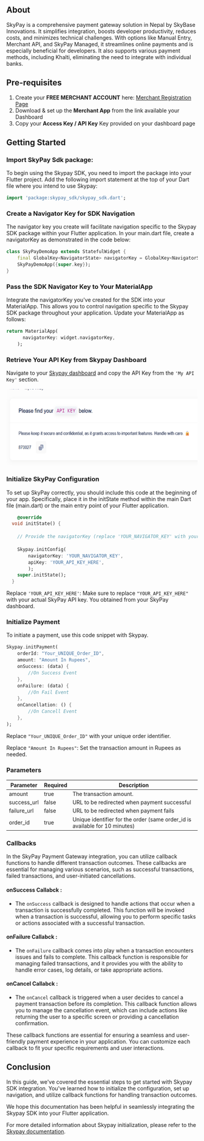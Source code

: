 ## **About**
SkyPay is a comprehensive payment gateway solution in Nepal by SkyBase Innovations. It simplifies integration, boosts developer productivity, reduces costs, and minimizes technical challenges. With options like Manual Entry, Merchant API, and SkyPay Managed, it streamlines online payments and is especially beneficial for developers. It also supports various payment methods, including Khalti, eliminating the need to integrate with individual banks.

## **Pre-requisites**
1. Create your **FREE MERCHANT ACCOUNT** here: [Merchant Registration Page](https://pay.skybase.com.np/register)
2. Download & set up the **Merchant App** from the link available your Dashboard
3. Copy your **Access Key / API Key** Key provided on your dashboard page

## **Getting Started**

###  Import SkyPay Sdk package: 
To begin using the Skypay SDK, you need to import the package into your Flutter project. Add the following import statement at the top of your Dart file where you intend to use Skypay:

```dart
import 'package:skypay_sdk/skypay_sdk.dart';
```

### Create a Navigator Key for SDK Navigation
The navigator key you create will facilitate navigation specific to the Skypay SDK package within your Flutter application. In your main.dart file, create a navigatorKey as demonstrated in the code below:
```dart
class SkyPayDemoApp extends StatefulWidget {
    final GlobalKey<NavigatorState> navigatorKey = GlobalKey<NavigatorState>();
    SkyPayDemoApp({super.key});
}
```
###  Pass the SDK Navigator Key to Your MaterialApp
Integrate the navigatorKey you've created for the SDK into your MaterialApp. This allows you to control navigation specific to the Skypay SDK package throughout your application. Update your MaterialApp as follows:
```dart
return MaterialApp(
      navigatorKey: widget.navigatorKey,
    );
```
### Retrieve Your API Key from Skypay Dashboard
Navigate to your [Skypay dashboard](https://pay.skybase.com.np/dashboard) and copy the API Key from the ```'My API Key'``` section.
</br></br><img src="assets/api_key.png" alt="Markdown Monster icon" style="height: 200px; width:auto;" />

### Initialize SkyPay Configuration
To set up SkyPay correctly, you should include this code at the beginning of your app. Specifically, place it in the initState method within the main Dart file (main.dart) or the main entry point of your Flutter application.
```dart
    @override
  void initState() {

    // Provide the navigatorKey (replace 'YOUR_NAVIGATOR_KEY' with your actual navigatorKey)

    Skypay.initConfig(
        navigatorKey: 'YOUR_NAVIGATOR_KEY', 
        apiKey: 'YOUR_API_KEY_HERE',
        );
    super.initState();
  }
```
Replace ```'YOUR_API_KEY_HERE'```: Make sure to replace ```"YOUR_API_KEY_HERE"``` with your actual SkyPay API key. You obtained from your SkyPay dashboard.

### Initialize Payment

To initiate a payment, use this code snippet with Skypay. 

```dart
Skypay.initPayment(
    orderId: "Your_UNIQUE_Order_ID",
    amount: "Amount In Rupees",
    onSuccess: (data) {
        //On Success Event
    },
    onFailure: (data) {
        //On Fail Event
    },
    onCancellation: () {
        //On Cancell Event
    },
);
```

Replace `"Your_UNIQUE_Order_ID"` with your unique order identifier.

Replace `"Amount In Rupees"`: Set the transaction amount in Rupees as needed.

### Parameters

| Parameter | Required | Description |  
| --- | --- | --- |
| amount | true | The transaction amount. |  |
| success_url | false | URL to be redirected when payment successful |  |
| failure_url | false | URL to be redirected when payment fails |  |
| order_id | true | Unique identifier for the order (same order_id is available for 10 minutes) |  |

### **Callbacks**
In the SkyPay Payment Gateway integration, you can utilize callback functions to handle different transaction outcomes. These callbacks are essential for managing various scenarios, such as successful transactions, failed transactions, and user-initiated cancellations.

#### **onSuccess Callabck :** 
- The `onSuccess` callback is designed to handle actions that occur when a transaction is successfully completed. This function will be invoked when a transaction is successful, allowing you to perform specific tasks or actions associated with a successful transaction.

#### **onFailure Callabck :** 
- The `onFailure` callback comes into play when a transaction encounters issues and fails to complete. This callback function is responsible for managing failed transactions, and it provides you with the ability to handle error cases, log details, or take appropriate actions.

#### **onCancel Callabck :**
- The `onCancel` callback is triggered when a user decides to cancel a payment transaction before its completion. This callback function allows you to manage the cancellation event, which can include actions like returning the user to a specific screen or providing a cancellation confirmation.

These callback functions are essential for ensuring a seamless and user-friendly payment experience in your application. You can customize each callback to fit your specific requirements and user interactions.

## Conclusion

In this guide, we've covered the essential steps to get started with Skypay SDK integration. You've learned how to initialize the configuration, set up navigation, and utilize callback functions for handling transaction outcomes.

We hope this documentation has been helpful in seamlessly integrating the Skypay SDK into your Flutter application.

For more detailed information about Skypay initialization, please refer to the [Skypay documentation](http://docs.pay.skybase.com.np/).

